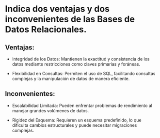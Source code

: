# Indica dos ventajas y dos inconvenientes de las Bases de Datos Relacionales.

## Ventajas:

* Integridad de los Datos: Mantienen la exactitud y consistencia de los datos mediante restricciones como claves primarias y foráneas.

* Flexibilidad en Consultas: Permiten el uso de SQL, facilitando consultas complejas y la manipulación de datos de manera eficiente.

## Inconvenientes:

* Escalabilidad Limitada: Pueden enfrentar problemas de rendimiento al manejar grandes volúmenes de datos.

* Rigidez del Esquema: Requieren un esquema predefinido, lo que dificulta cambios estructurales y puede necesitar migraciones complejas.